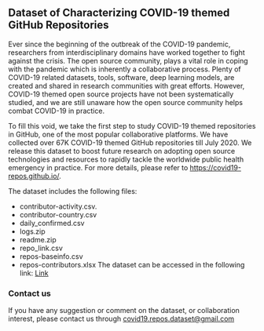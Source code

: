 ## Dataset of Characterizing COVID-19 themed GitHub Repositories

Ever since the beginning of the outbreak of the COVID-19 pandemic, researchers from interdisciplinary domains have worked together to fight against the crisis. The open source community, plays a vital role in coping with the pandemic which is inherently a collaborative process. Plenty of COVID-19 related datasets, tools, software, deep learning models, are created and shared in research communities with great efforts. However, COVID-19 themed open source projects have not been systematically studied, and we are still unaware how the open source community helps combat COVID-19 in practice. 

To fill this void, we take the first step to study COVID-19 themed repositories in GitHub, one of the most popular collaborative platforms. We have collected over 67K COVID-19 themed GitHub repositories till July 2020. We release this dataset to boost future research on adopting open source technologies and resources to rapidly tackle the worldwide public health emergency in practice. For more details, please refer to https://covid19-repos.github.io/. 

The dataset includes the following files: 

* contributor-activity.csv. 
* contributor-country.csv
* daily_confirmed.csv
* logs.zip
* readme.zip
* repo_link.csv
* repos-baseinfo.csv
* repos-contributors.xlsx
The dataset can be accessed in the following link:
[Link](https://github.com/covid19-repos/covid19-repos)



### Contact us
If you have any suggestion or comment on the dataset, or collaboration interest, please contact us through covid19.repos.dataset@gmail.com
